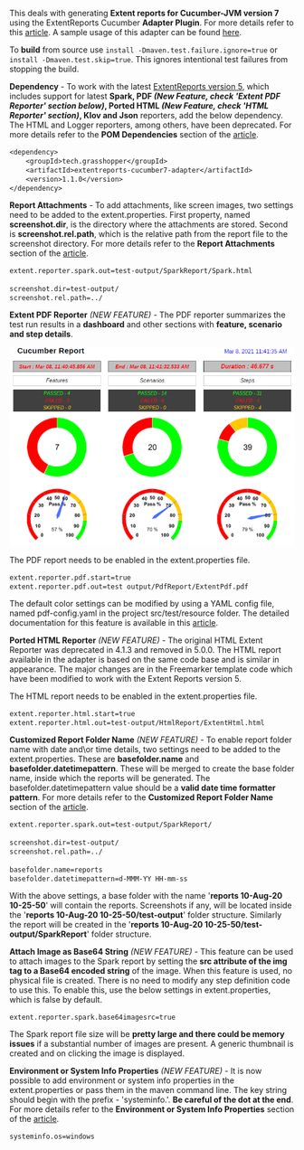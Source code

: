 This deals with generating **Extent reports for Cucumber-JVM version 7** using the ExtentReports Cucumber **Adapter Plugin**. For more details refer to this [article](http://ghchirp.tech/3196/). A sample usage of this adapter can be found [here](https://github.com/grasshopper7/cuke7-extent-adapter-report).

To **build** from source use ```install -Dmaven.test.failure.ignore=true``` or ```install -Dmaven.test.skip=true```. This ignores intentional test failures from stopping the build.

**Dependency** - To work with the latest [ExtentReports version 5](https://github.com/extent-framework/extentreports-java/wiki), which includes support for latest **Spark, PDF *(New Feature, check 'Extent PDF Reporter' section below)*, Ported HTML *(New Feature, check 'HTML Reporter' section)*, Klov and Json** reporters, add the below dependency. The HTML and Logger reporters, among others, have been deprecated. For more details refer to the **POM Dependencies** section of the [article](http://ghchirp.tech/3196/).

```
<dependency>
    <groupId>tech.grasshopper</groupId>
    <artifactId>extentreports-cucumber7-adapter</artifactId>
    <version>1.1.0</version>
</dependency>
```

**Report Attachments** - To add attachments, like screen images, two settings need to be added to the extent.properties. First property, named **screenshot.dir**, is the directory where the attachments are stored. Second is **screenshot.rel.path**, which is the relative path from the report file to the screenshot directory. For more details refer to the **Report Attachments** section of the [article](http://ghchirp.tech/3196/).

```
extent.reporter.spark.out=test-output/SparkReport/Spark.html

screenshot.dir=test-output/
screenshot.rel.path=../
```

**Extent PDF Reporter** *(NEW FEATURE)* - The PDF reporter summarizes the test run results in a **dashboard** and other sections with **feature, scenario and step details**.


![sample](https://raw.githubusercontent.com/grasshopper7/extentreports-cucumber6-adapter/master/summary.png)


The PDF report needs to be enabled in the extent.properties file.
```
extent.reporter.pdf.start=true
extent.reporter.pdf.out=test output/PdfReport/ExtentPdf.pdf
```
The default color settings can be modified by using a YAML config file, named pdf-config.yaml in the project src/test/resource folder. The detailed documentation for this feature is available in this [article](http://ghchirp.tech/2224/).


**Ported HTML Reporter** *(NEW FEATURE)* - The original HTML Extent Reporter was deprecated in 4.1.3 and removed in 5.0.0. The HTML report available in the adapter is based on the same code base and is similar in appearance. The major changes are in the Freemarker template code which have been modified to work with the Extent Reports version 5.

The HTML report needs to be enabled in the extent.properties file.
```
extent.reporter.html.start=true
extent.reporter.html.out=test-output/HtmlReport/ExtentHtml.html
```

**Customized Report Folder Name** *(NEW FEATURE)* - To enable report folder name with date and\or time details, two settings need to be added to the extent.properties. These are **basefolder.name** and **basefolder.datetimepattern**. These will be merged to create the base folder name, inside which the reports will be generated. The basefolder.datetimepattern value should be a **valid date time formatter pattern**. For more details refer to the **Customized Report Folder Name** section of the [article](http://ghchirp.tech/3196/).

```
extent.reporter.spark.out=test-output/SparkReport/

screenshot.dir=test-output/
screenshot.rel.path=../

basefolder.name=reports
basefolder.datetimepattern=d-MMM-YY HH-mm-ss
```

With the above settings, a base folder with the name '**reports 10-Aug-20 10-25-50**' will contain the reports. Screenshots if any, will be located inside the '**reports 10-Aug-20 10-25-50/test-output**' folder structure. Similarly the report will be created in the '**reports 10-Aug-20 10-25-50/test-output/SparkReport**' folder structure.

**Attach Image as Base64 String** *(NEW FEATURE)* - This feature can be used to attach images to the Spark report by setting the **src attribute of the img tag to a Base64 encoded string** of the image. When this feature is used, no physical file is created. There is no need to modify any step definition code to use this. To enable this, use the below settings in extent.properties, which is false by default.

```
extent.reporter.spark.base64imagesrc=true
```
The Spark report file size will be **pretty large and there could be memory issues** if a substantial number of images are present. A generic thumbnail is created and on clicking the image is displayed.

**Environment or System Info Properties** *(NEW FEATURE)* - It is now possible to add environment or system info properties in the extent.properties or pass them in the maven command line. The key string should begin with the prefix - 'systeminfo.'. **Be careful of the dot at the end**. For more details refer to the **Environment or System Info Properties** section of the [article](http://ghchirp.tech/3196/).

```
systeminfo.os=windows
```
